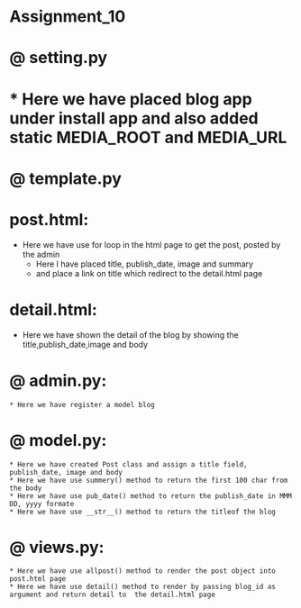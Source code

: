 # Assignment_10
#
# @ setting.py
# * Here we have placed blog app under install app and also added static MEDIA_ROOT and MEDIA_URL
# 
# @ template.py
# post.html:
  * Here we have use for loop in the html page to get the post, posted by the admin
	* Here I have placed title, publish_date, image and summary
	* and place a link on title which redirect to the detail.html page
# detail.html:
   * Here we have shown the detail of the blog by showing the title,publish_date,image and body

# @ admin.py:
	* Here we have register a model blog
	
# @ model.py:
	* Here we have created Post class and assign a title field, publish_date, image and body
	* Here we have use summery() method to return the first 100 char from the body
	* Here we have use pub_date() method to return the publish_date in MMM DD, yyyy formate
	* Here we have use __str__() method to return the titleof the blog

# @ views.py:
	* Here we have use allpost() method to render the post object into post.html page
	* Here we have use detail() method to render by passing blog_id as argument and return detail to  the detail.html page
	
	
	
